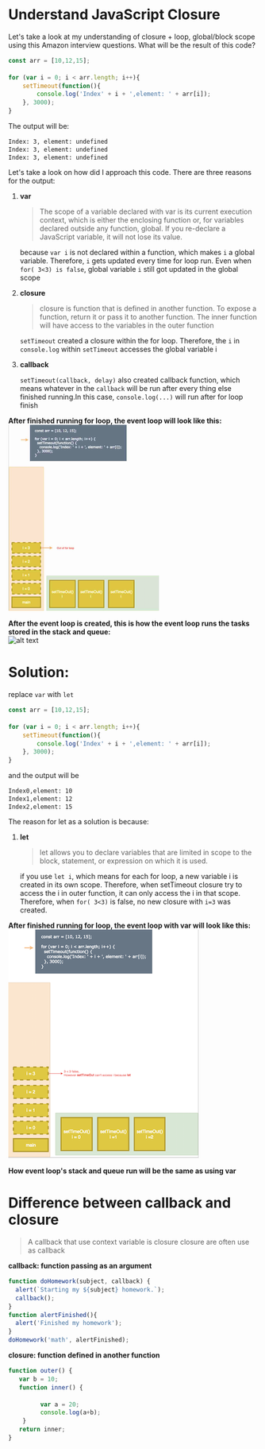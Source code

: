 # Understand JavaScript Closure

Let's take a look at my understanding of closure + loop, global/block scope using this Amazon interview questions. What will be the result of this code?

```javascript
const arr = [10,12,15];

for (var i = 0; i < arr.length; i++){
	setTimeout(function(){
		console.log('Index' + i + ',element: ' + arr[i]);
	}, 3000);
}
```

The output will be:

```
Index: 3, element: undefined
Index: 3, element: undefined
Index: 3, element: undefined
```

Let's take a look on how did I approach this code. There are three reasons for the output:

1. **var**<br />
	 >The scope of a variable declared with var is its current execution context, which is either the enclosing function or, for variables declared outside any function, global. If you re-declare a JavaScript variable, it will not lose its value.

	 because `var i` is not declared within a function, which makes `i` a global variable. Therefore, `i` gets updated every time for loop run. Even when `for( 3<3) is false`, global variable `i` still got updated in the global scope

2. **closure**<br />
	>closure is function that is defined in another function. To expose a function, return it or pass it to another function. The inner function will have access to the variables in the outer function

	`setTimeout` created a closure within the for loop. Therefore, the `i` in `console.log` within `setTimeout` accesses the global variable i

3. **callback**<br />

	`setTimeout(callback, delay)` also created callback function, which means whatever in the `callback` will be run after every thing else finished running.In this case, `console.log(...)` will run after for loop finish



**After finished running for loop, the event loop will look like this:**
<br />
![alt text](https://github.com/aiyxudev/JavaScript-Closure/blob/master/vareventloop.png)

**After the event loop is created, this is how the event loop runs the tasks stored in the stack and queue:**
<br />
![alt text](https://github.com/aiyxudev/JavaScript-Closure/blob/master/var.gif)


# Solution:
replace `var` with `let`

```javascript
const arr = [10,12,15];

for (var i = 0; i < arr.length; i++){
	setTimeout(function(){
		console.log('Index' + i + ',element: ' + arr[i]);
	}, 3000);
}
```

and the output will be

```
Index0,element: 10
Index1,element: 12
Index2,element: 15
```

The reason for let as a solution is because:

1.  **let**<br />
	>let allows you to declare variables that are limited in scope to the block, statement, or expression on which it is used.

	if you use `let i`, which means for each for loop, a new variable i is created in its own scope. Therefore, when setTimeout closure try to access the i in outer function, it can only access the i in that scope. Therefore, when `for( 3<3)` is false, no new closure with `i=3` was created.


**After finished running for loop, the event loop with var will look like this:**
<br />
![alt text](https://github.com/aiyxudev/JavaScript-Closure/blob/master/letevent.png)

**How event loop's stack and queue run will be the same as using var**


# Difference between callback and closure


> A callback that use context variable is closure
> closure are often use as callback

**callback: function passing as an argument**

```JavaScript
function doHomework(subject, callback) {
  alert(`Starting my ${subject} homework.`);
  callback();
}
function alertFinished(){
  alert('Finished my homework');
}
doHomework('math', alertFinished);
```

**closure: function defined in another function**

```JavaScript
function outer() {
   var b = 10;
   function inner() {

         var a = 20;
         console.log(a+b);
    }
   return inner;
}
```
